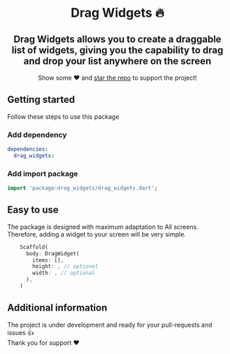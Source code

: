 <h1 align="center">
  Drag Widgets 🔥
</h1>

<h2 align="center"> Drag Widgets allows you to create a draggable list of widgets, giving you the capability to drag and drop your list anywhere on the screen</h2>

<p align="center">Show some ❤️ and <a href="https://github.com/abdalla3yash/drag_widgets">star the repo</a> to support the project!</p>

## Getting started
Follow these steps to use this package


### Add dependency

```yaml
dependencies:
  drag_widgets:
```

### Add import package


```dart
import 'package:drag_widgets/drag_widgets.dart';
```

## Easy to use
The package is designed with maximum adaptation to All screens.<br>
Therefore, adding a widget to your screen will be very simple.
```dart
    Scaffold(
      body: DragWidget(
        items: [],
        height: , // optional
        width: , // optional
      ),
    )
```


## Additional information
The project is under development and ready for your pull-requests and issues 👍<br>
Thank you for support ❤️
